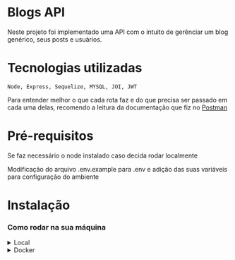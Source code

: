 # Blogs API

Neste projeto foi implementado uma API com o intuito de gerênciar um blog genérico, seus posts e usuários.

# Tecnologias utilizadas

    Node, Express, Sequelize, MYSQL, JOI, JWT

Para entender melhor o que cada rota faz e do que precisa ser passado em cada uma delas, recomendo a leitura da documentação que fiz no [Postman](https://documenter.getpostman.com/view/22570620/2s8YmGTkic)



# Pré-requisitos

Se faz necessário o node instalado caso decida rodar localmente

Modificação do arquivo .env.example para .env e adição das suas variáveis para configuração do ambiente

# Instalação
### Como rodar na sua máquina 

<details>
<summary>Local</strong></summary>
 
Clone o projeto 
 ``` 
 git clone git@github.com:venissiu/api-js-jwt.git
 ```
Entre na pasta do projeto 
 ```
cd /api-js-jwt
 ```
Para instalar as dependências use 
 ```
 npm install
 ```
Em seguida para estruturação do banco e povoamento do mesmo
 ```
 npm run prestart
 ```
 ```
 npm run seed
 ``` 
Com o banco montado e sincronizado, você pode optar por rodar com o 
 ```
 npm start
 ``` 
Para levantar o servidor com nodemon
 ```
 npm run debug
 ``` 
</details>
  
<details>
<summary>Docker</strong></summary>

DockerFile e Docker-Compose fornecidos pela Trybe, apenas algumas alterações minhas.


Clone o projeto 
```
git clone git@github.com:NiiVx/api-js-jwt.git
```
Entre na pasta do projeto 
```
cd /api-js-jwt
```
Rode o docker compose 
```
docker-compose up
```
Entre no container node 
```
docker exec -it personal-api bash
```
No container, rode o 
```
npm install
```
Em seguida para estruturação do banco e povoamento do mesmo
```
npm run prestart
```
```
npm run seed
``` 

Com o banco montado e sincronizado, você pode inicializar o projeto
```
npm start
``` 
Para levantar o servidor com nodemon
```
npm run debug
``` 

</details

